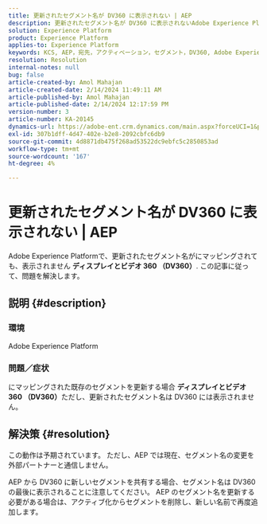```yaml
---
title: 更新されたセグメント名が DV360 に表示されない | AEP
description: 更新されたセグメント名が DV360 に表示されないAdobe Experience Platformの問題を修正しました。 セグメントを削除し、新しい名前でもう一度追加します。
solution: Experience Platform
product: Experience Platform
applies-to: Experience Platform
keywords: KCS, AEP，宛先，アクティベーション，セグメント，DV360, Adobe Experience Platform
resolution: Resolution
internal-notes: null
bug: false
article-created-by: Amol Mahajan
article-created-date: 2/14/2024 11:49:11 AM
article-published-by: Amol Mahajan
article-published-date: 2/14/2024 12:17:59 PM
version-number: 3
article-number: KA-20145
dynamics-url: https://adobe-ent.crm.dynamics.com/main.aspx?forceUCI=1&pagetype=entityrecord&etn=knowledgearticle&id=ac18790e-2fcb-ee11-9079-6045bd006ce9
exl-id: 307b1dff-4d47-402e-b2e8-2092cbfc6db9
source-git-commit: 4d8871db475f268ad53522dc9ebfc5c2850853ad
workflow-type: tm+mt
source-wordcount: '167'
ht-degree: 4%

---
```


# 更新されたセグメント名が DV360 に表示されない | AEP


Adobe Experience Platformで、更新されたセグメント名がにマッピングされても、表示されません <b>ディスプレイとビデオ 360 （DV360）</b>. この記事に従って、問題を解決します。

## 説明 {#description}


### <b>環境</b>

Adobe Experience Platform



### <b>問題／症状</b>

にマッピングされた既存のセグメントを更新する場合 <b>ディスプレイとビデオ 360 （DV360）</b>ただし、更新されたセグメント名は DV360 には表示されません。


## 解決策 {#resolution}


この動作は予期されています。 ただし、AEP では現在、セグメント名の変更を外部パートナーと通信しません。



AEP から DV360 に新しいセグメントを共有する場合、セグメント名は DV360 の最後に表示されることに注意してください。 AEP のセグメント名を更新する必要がある場合は、アクティブ化からセグメントを削除し、新しい名前で再度追加します。
